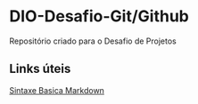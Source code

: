 # DIO-Desafio-Git/Github
Repositório criado para o Desafio  de Projetos

## Links úteis
[Sintaxe Basica Markdown]( https://www.markdownguide.org/basic-syntax/ )
